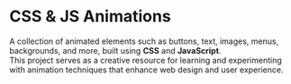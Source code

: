# CSS & JS Animations

A collection of animated elements such as buttons, text, images, menus, backgrounds, and more, built using **CSS** and **JavaScript**.  
 This project serves as a creative resource for learning and experimenting with animation techniques that enhance web design and user experience.
